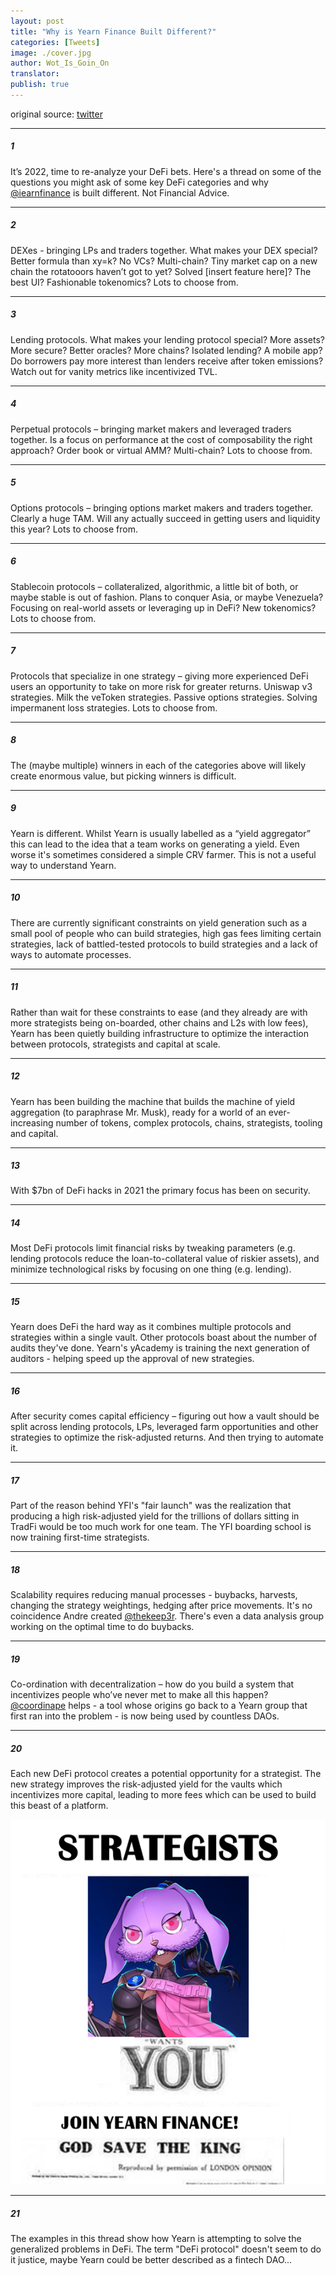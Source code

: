 ```yaml
---
layout: post
title: "Why is Yearn Finance Built Different?"
categories: [Tweets]
image: ./cover.jpg
author: Wot_Is_Goin_On
translator:
publish: true
---
```


original source: [twitter](https://twitter.com/Wot_Is_Goin_On/status/1477277152336916484)

---

##### 1

It’s 2022, time to re-analyze your DeFi bets. Here's a thread on some of the questions you might ask of some key DeFi categories and why [@iearnfinance](https://twitter.com/iearnfinance) is built different. Not Financial Advice.

---

##### 2

DEXes - bringing LPs and traders together. What makes your DEX special? Better formula than xy=k? No VCs? Multi-chain? Tiny market cap on a new chain the rotatooors haven’t got to yet? Solved [insert feature here]? The best UI? Fashionable tokenomics? Lots to choose from.

---

##### 3

Lending protocols. What makes your lending protocol special? More assets? More secure? Better oracles? More chains? Isolated lending? A mobile app? Do borrowers pay more interest than lenders receive after token emissions? Watch out for vanity metrics like incentivized TVL.

---

##### 4

Perpetual protocols – bringing market makers and leveraged traders together. Is a focus on performance at the cost of composability the right approach? Order book or virtual AMM? Multi-chain? Lots to choose from.

---

##### 5

Options protocols – bringing options market makers and traders together. Clearly a huge TAM. Will any actually succeed in getting users and liquidity this year? Lots to choose from.

---

##### 6

Stablecoin protocols – collateralized, algorithmic, a little bit of both, or maybe stable is out of fashion. Plans to conquer Asia, or maybe Venezuela? Focusing on real-world assets or leveraging up in DeFi? New tokenomics? Lots to choose from.

---

##### 7

Protocols that specialize in one strategy – giving more experienced DeFi users an opportunity to take on more risk for greater returns. Uniswap v3 strategies. Milk the veToken strategies. Passive options strategies. Solving impermanent loss strategies. Lots to choose from.

---

##### 8

The (maybe multiple) winners in each of the categories above will likely create enormous value, but picking winners is difficult.

---

##### 9

Yearn is different. Whilst Yearn is usually labelled as a “yield aggregator” this can lead to the idea that a team works on generating a yield. Even worse it's sometimes considered a simple CRV farmer. This is not a useful way to understand Yearn.

---

##### 10

There are currently significant constraints on yield generation such as a small pool of people who can build strategies, high gas fees limiting certain strategies, lack of battled-tested protocols to build strategies and a lack of ways to automate processes.

---

##### 11

Rather than wait for these constraints to ease (and they already are with more strategists being on-boarded, other chains and L2s with low fees), Yearn has been quietly building infrastructure to optimize the interaction between protocols, strategists and capital at scale.

---

##### 12

Yearn has been building the machine that builds the machine of yield aggregation (to paraphrase Mr. Musk), ready for a world of an ever-increasing number of tokens, complex protocols, chains, strategists, tooling and capital.

---

##### 13

With $7bn of DeFi hacks in 2021 the primary focus has been on security.

---

##### 14

Most DeFi protocols limit financial risks by tweaking parameters (e.g. lending protocols reduce the loan-to-collateral value of riskier assets), and minimize technological risks by focusing on one thing (e.g. lending).

---

##### 15

Yearn does DeFi the hard way as it combines multiple protocols and strategies within a single vault. Other protocols boast about the number of audits they've done. Yearn's yAcademy is training the next generation of auditors - helping speed up the approval of new strategies.

---

##### 16

After security comes capital efficiency – figuring out how a vault should be split across lending protocols, LPs, leveraged farm opportunities and other strategies to optimize the risk-adjusted returns. And then trying to automate it.

---

##### 17

Part of the reason behind YFI's "fair launch" was the realization that producing a high risk-adjusted yield for the trillions of dollars sitting in TradFi would be too much work for one team. The YFI boarding school is now training first-time strategists.

---

##### 18

Scalability requires reducing manual processes - buybacks, harvests, changing the strategy weightings, hedging after price movements. It's no coincidence Andre created [@thekeep3r](https://twitter.com/thekeep3r). There's even a data analysis group working on the optimal time to do buybacks.

---

##### 19

Co-ordination with decentralization – how do you build a system that incentivizes people who’ve never met to make all this happen? [@coordinape](https://twitter.com/coordinape) helps - a tool whose origins go back to a Yearn group that first ran into the problem - is now being used by countless DAOs.

---

##### 20

Each new DeFi protocol creates a potential opportunity for a strategist. The new strategy improves the risk-adjusted yield for the vaults which incentivizes more capital, leading to more fees which can be used to build this beast of a platform.

![3_1477267208262885377](3_1477267208262885377.jpg)

---

##### 21

The examples in this thread show how Yearn is attempting to solve the generalized problems in DeFi. The term "DeFi protocol" doesn't seem to do it justice, maybe Yearn could be better described as a fintech DAO...
